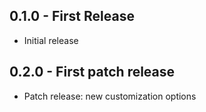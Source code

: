 ## 0.1.0 - First Release
* Initial release

## 0.2.0 - First patch release
* Patch release: new customization options
